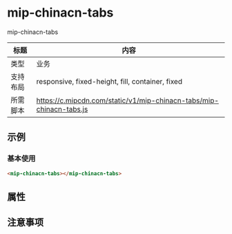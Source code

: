 # mip-chinacn-tabs

mip-chinacn-tabs

标题|内容
----|----
类型|业务
支持布局|responsive, fixed-height, fill, container, fixed
所需脚本|https://c.mipcdn.com/static/v1/mip-chinacn-tabs/mip-chinacn-tabs.js

## 示例

### 基本使用

```html
<mip-chinacn-tabs></mip-chinacn-tabs>
```
## 属性

## 注意事项